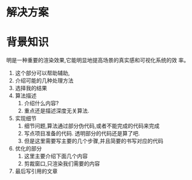 # 解决方案

# 背景知识
明是一种重要的渲染效果,它能明显地提高场景的真实感和可视化系统的效
率。
   1. 这个部分可以帮助辅助,
   2. 介绍可能的几种处理方法
   3. 选择我的结果
2. 算法描述
   1. 介绍什么内容?
   2. 重点还是描述深度无关算法.
3. 实现细节
   1. 细节问题,算法通过部分伪代码,或者不能完成的代码来完成
   2. 写点项目准备的代码. 透明部分的代码还是算了吧.
   3. 但是这里需要写主要的几个步骤,并且简要的书写对应的代码
4. 优化的部分
   1. 这里主要介绍下面几个内容
   2. 剪裁窗口,只渲染我们需要的内容
5. 最后写引用的文章





